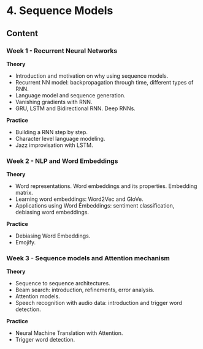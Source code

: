 # 4. Sequence Models

## Content

### Week 1 - Recurrent Neural Networks

**Theory**

* Introduction and motivation on why using sequence models.
* Recurrent NN model: backpropagation through time, different types of RNN.
* Language model and sequence generation.
* Vanishing gradients with RNN.
* GRU, LSTM and Bidirectional RNN. Deep RNNs.

**Practice**

* Building a RNN step by step.
* Character level language modeling.
* Jazz improvisation with LSTM.

### Week 2 - NLP and Word Embeddings

**Theory**

* Word representations. Word embeddings and its properties. Embedding matrix.
* Learning word embeddings: Word2Vec and GloVe.
* Applications using Word Embeddings: sentiment classification, debiasing word embeddings.

**Practice**

* Debiasing Word Embeddings.
* Emojify.

### Week 3 - Sequence models and Attention mechanism

**Theory**

* Sequence to sequence architectures. 
* Beam search: introduction, refinements, error analysis.
* Attention models.
* Speech recognition with audio data: introduction and trigger word detection.

**Practice**

* Neural Machine Translation with Attention.
* Trigger word detection.
